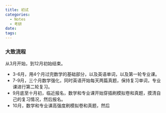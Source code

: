 ```yaml
---
title: 初试
categories:
  - Notes
  - 考研
date:
tags:
---
```

### 大致流程
从3月开始，到12月初始结束。
- 3-6月，用4个月过完数学的基础部分，以及英语单词，以及第一轮专业课。
- 7-9月，三个月数学强化，同时英语开始每天两篇真题，保持复习单词，专业课进行第二轮复习。
- 9月底至十月初，临近报名，数学和专业课开始穿插刷模拟卷和真题，摸清自己的复习情况，然后报名。
- 10月，数学和专业课高强度刷模拟卷和真题，然后
